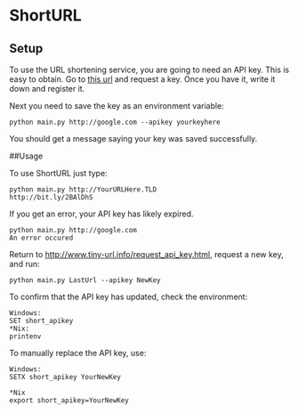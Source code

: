 # ShortURL

## Setup
To use the URL shortening service, you are going to need an API key. This is easy to obtain.
Go to [this url](http://www.tiny-url.info/request_api_key.html) and request a key. Once you have it, write it down and register it.

Next you need to save the key as an environment variable:

```shell
python main.py http://google.com --apikey yourkeyhere
```

You should get a message saying your key was saved successfully. 

##Usage

To use ShortURL just type:

```shell
python main.py http://YourURLHere.TLD
http://bit.ly/2BAlDhS
```

If you get an error, your API key has likely expired.

```shell
python main.py http://google.com
An error occured
```
Return to http://www.tiny-url.info/request_api_key.html, request a new key, and run:
```shell
python main.py LastUrl --apikey NewKey
```

To confirm that the API key has updated, check the environment:
```shell
Windows:
SET short_apikey
*Nix:
printenv
``` 

To manually replace the API key, use:

```shell
Windows:
SETX short_apikey YourNewKey

*Nix
export short_apikey=YourNewKey
```



